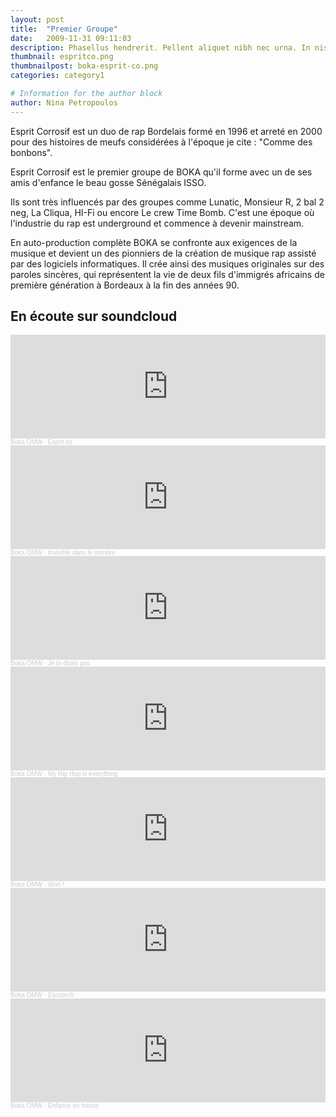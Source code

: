 ```yaml
---
layout: post
title:  "Premier Groupe"
date:   2009-11-31 09:11:03
description: Phasellus hendrerit. Pellent aliquet nibh nec urna. In nis aliquet vel, dapibus id,mattis.
thumbnail: espritco.png
thumbnailpost: boka-esprit-co.png
categories: category1

# Information for the author block
author: Nina Petropoulos
---
```

Esprit Corrosif est un duo de rap Bordelais formé en 1996 et arreté en 2000 pour des histoires de meufs considérées à l'époque je cite : "Comme des bonbons".

Esprit Corrosif est le premier groupe de BOKA qu'il forme avec un de ses amis d'enfance le beau gosse Sénégalais ISSO.

Ils sont très influencés par des groupes comme Lunatic, Monsieur R, 2 bal 2 neg, La Cliqua, HI-Fi ou encore Le crew Time Bomb. C'est une époque où l'industrie du rap est underground et commence à devenir mainstream.

En auto-production complète BOKA se confronte aux exigences de la musique et devient un des pionniers de la création de musique rap assisté par des logiciels informatiques.
Il crée ainsi des musiques originales sur des paroles sincères, qui représentent la vie de deux fils d'immigrés africains de première génération à Bordeaux à la fin des années 90.

## En écoute sur soundcloud

<iframe width="100%" height="166" scrolling="no" frameborder="no" allow="autoplay" src="https://w.soundcloud.com/player/?url=https%3A//api.soundcloud.com/tracks/822909385&auto_play=true&color=ff5500"></iframe><div style="font-size: 10px; color: #cccccc;line-break: anywhere;word-break: normal;overflow: hidden;white-space: nowrap;text-overflow: ellipsis; font-family: Interstate,Lucida Grande,Lucida Sans Unicode,Lucida Sans,Garuda,Verdana,Tahoma,sans-serif;font-weight: 100;"><a href="https://soundcloud.com/jean-yves-doffou" title="Boka OMW" target="_blank" style="color: #cccccc; text-decoration: none;">Boka OMW</a> · <a href="https://soundcloud.com/jean-yves-doffou/esprit-co" title="Esprit co" target="_blank" style="color: #cccccc; text-decoration: none;">Esprit co</a></div>

<iframe width="100%" height="166" scrolling="no" frameborder="no" allow="autoplay" src="https://w.soundcloud.com/player/?url=https%3A//api.soundcloud.com/tracks/824414827&color=ff5500"></iframe><div style="font-size: 10px; color: #cccccc;line-break: anywhere;word-break: normal;overflow: hidden;white-space: nowrap;text-overflow: ellipsis; font-family: Interstate,Lucida Grande,Lucida Sans Unicode,Lucida Sans,Garuda,Verdana,Tahoma,sans-serif;font-weight: 100;"><a href="https://soundcloud.com/jean-yves-doffou" title="Boka OMW" target="_blank" style="color: #cccccc; text-decoration: none;">Boka OMW</a> · <a href="https://soundcloud.com/jean-yves-doffou/invisible-dans-le-nombre" title="Invisible dans le nombre" target="_blank" style="color: #cccccc; text-decoration: none;">Invisible dans le nombre</a></div>

<iframe width="100%" height="166" scrolling="no" frameborder="no" allow="autoplay" src="https://w.soundcloud.com/player/?url=https%3A//api.soundcloud.com/tracks/824409538&color=ff5500"></iframe><div style="font-size: 10px; color: #cccccc;line-break: anywhere;word-break: normal;overflow: hidden;white-space: nowrap;text-overflow: ellipsis; font-family: Interstate,Lucida Grande,Lucida Sans Unicode,Lucida Sans,Garuda,Verdana,Tahoma,sans-serif;font-weight: 100;"><a href="https://soundcloud.com/jean-yves-doffou" title="Boka OMW" target="_blank" style="color: #cccccc; text-decoration: none;">Boka OMW</a> · <a href="https://soundcloud.com/jean-yves-doffou/je-te-dirais-pas" title="Je te dirais pas" target="_blank" style="color: #cccccc; text-decoration: none;">Je te dirais pas</a></div>

<iframe width="100%" height="166" scrolling="no" frameborder="no" allow="autoplay" src="https://w.soundcloud.com/player/?url=https%3A//api.soundcloud.com/tracks/824425345&color=ff5500"></iframe><div style="font-size: 10px; color: #cccccc;line-break: anywhere;word-break: normal;overflow: hidden;white-space: nowrap;text-overflow: ellipsis; font-family: Interstate,Lucida Grande,Lucida Sans Unicode,Lucida Sans,Garuda,Verdana,Tahoma,sans-serif;font-weight: 100;"><a href="https://soundcloud.com/jean-yves-doffou" title="Boka OMW" target="_blank" style="color: #cccccc; text-decoration: none;">Boka OMW</a> · <a href="https://soundcloud.com/jean-yves-doffou/my-hip-hop-is-everything" title="My Hip Hop is everything" target="_blank" style="color: #cccccc; text-decoration: none;">My Hip Hop is everything</a></div>

<iframe width="100%" height="166" scrolling="no" frameborder="no" allow="autoplay" src="https://w.soundcloud.com/player/?url=https%3A//api.soundcloud.com/tracks/824417308&color=ff5500"></iframe><div style="font-size: 10px; color: #cccccc;line-break: anywhere;word-break: normal;overflow: hidden;white-space: nowrap;text-overflow: ellipsis; font-family: Interstate,Lucida Grande,Lucida Sans Unicode,Lucida Sans,Garuda,Verdana,Tahoma,sans-serif;font-weight: 100;"><a href="https://soundcloud.com/jean-yves-doffou" title="Boka OMW" target="_blank" style="color: #cccccc; text-decoration: none;">Boka OMW</a> · <a href="https://soundcloud.com/jean-yves-doffou/woh" title="Woh !" target="_blank" style="color: #cccccc; text-decoration: none;">Woh !</a></div>

<iframe width="100%" height="166" scrolling="no" frameborder="no" allow="autoplay" src="https://w.soundcloud.com/player/?url=https%3A//api.soundcloud.com/tracks/824420362&color=ff5500"></iframe><div style="font-size: 10px; color: #cccccc;line-break: anywhere;word-break: normal;overflow: hidden;white-space: nowrap;text-overflow: ellipsis; font-family: Interstate,Lucida Grande,Lucida Sans Unicode,Lucida Sans,Garuda,Verdana,Tahoma,sans-serif;font-weight: 100;"><a href="https://soundcloud.com/jean-yves-doffou" title="Boka OMW" target="_blank" style="color: #cccccc; text-decoration: none;">Boka OMW</a> · <a href="https://soundcloud.com/jean-yves-doffou/escotech" title="Escotech" target="_blank" style="color: #cccccc; text-decoration: none;">Escotech</a></div>

<iframe width="100%" height="166" scrolling="no" frameborder="no" allow="autoplay" src="https://w.soundcloud.com/player/?url=https%3A//api.soundcloud.com/tracks/880250512&color=%23ff5500&auto_play=false&hide_related=false&show_comments=true&show_user=true&show_reposts=false&show_teaser=true"></iframe><div style="font-size: 10px; color: #cccccc;line-break: anywhere;word-break: normal;overflow: hidden;white-space: nowrap;text-overflow: ellipsis; font-family: Interstate,Lucida Grande,Lucida Sans Unicode,Lucida Sans,Garuda,Verdana,Tahoma,sans-serif;font-weight: 100;"><a href="https://soundcloud.com/jean-yves-doffou" title="Boka OMW" target="_blank" style="color: #cccccc; text-decoration: none;">Boka OMW</a> · <a href="https://soundcloud.com/jean-yves-doffou/enfance-en-france" title="Enfance en france" target="_blank" style="color: #cccccc; text-decoration: none;">Enfance en france</a></div>
